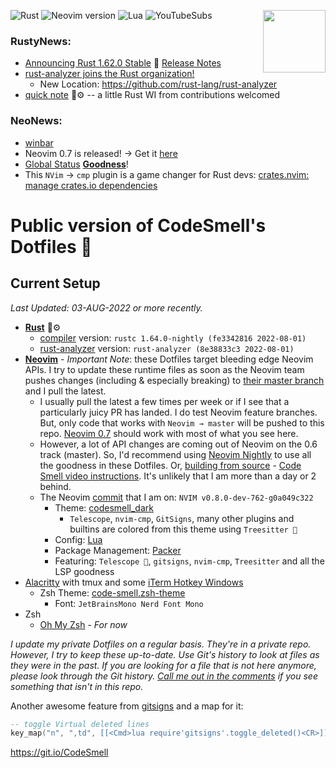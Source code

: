![Rust](https://img.shields.io/badge/Rust-1.64.x-%23000000.svg?style=plastic&logo=rust&logoColor=white)
![Neovim version](https://img.shields.io/badge/Neovim-0.8.x-57A143?style=plastic&logo=neovim)
![Lua](https://img.shields.io/badge/lua-%232C2D72.svg?style=plastic&logo=lua&logoColor=white)
![YouTubeSubs](https://img.shields.io/youtube/channel/subscribers/UC4S7Fm5x-WXRCWP6MjK6k2A?style=social)
<a href="https://www.redbubble.com/shop/ap/102956214"><img align="right" width="100" height="100" src="https://user-images.githubusercontent.com/8049061/155224899-71324823-4cc0-431a-90e5-63e3c51af05f.png"></a>

### RustyNews:
- [Announcing Rust 1.62.0 Stable](https://blog.rust-lang.org/2022/06/30/Rust-1.62.0.html) 🦀 [Release Notes](https://github.com/rust-lang/rust/releases/tag/1.62.0)
- [rust-analyzer joins the Rust organization!](https://blog.rust-lang.org/2022/01/20/Rust-1.58.1.html)
	- New Location: https://github.com/rust-lang/rust-analyzer
- [quick note](https://github.com/whatsthatsmell/q-note) 🦀⚙ -- a little Rust WI from  contributions welcomed
### NeoNews:
- [winbar](https://github.com/neovim/neovim/commit/d7dd6007167eac919205404bc4e556237118a7a7) 
- Neovim 0.7 is released! → Get it [here](https://github.com/neovim/neovim/releases) 
- [Global Status](https://github.com/neovim/neovim/commit/5ab122917474b3f9e88be4ee88bc6d627980cfe0) **[Goodness](https://github.com/nvim-lualine/lualine.nvim/pull/613)**!
- This `NVim` → `cmp` plugin is a game changer for Rust devs: [crates.nvim: manage crates.io dependencies](https://github.com/Saecki/crates.nvim)

# Public version of CodeSmell's Dotfiles 💩 

## Current Setup 
_Last Updated: 03-AUG-2022 or more recently._

- **[Rust](https://www.rust-lang.org/)** 🦀⚙
	- [compiler](https://rustup.rs/) version: `rustc 1.64.0-nightly (fe3342816 2022-08-01)`
	- [rust-analyzer](https://rust-analyzer.github.io/manual.html#nvim-lsp) version: `rust-analyzer (8e38833c3 2022-08-01)`
- **[Neovim](https://neovim.io/)** - _Important Note_: these Dotfiles target bleeding edge Neovim APIs. I try to update these runtime files as soon as the Neovim team pushes changes (including & especially breaking) to [their master branch](https://git.io/NeovimHEAD) and I pull the latest. 
  - I usually pull the latest a few times per week or if I see that a particularly juicy PR has landed. I do test Neovim feature branches. But, only code that works with `Neovim → master` will be pushed to this repo. [Neovim 0.7](https://github.com/neovim/neovim/releases/tag/v0.7.0) should work with most of what you see here. 
  - However, a lot of API changes are coming out of Neovim on the 0.6 track (master). So, I'd recommend using [Neovim Nightly](https://github.com/neovim/neovim/releases/tag/nightly) to use all the goodness in these Dotfiles. Or, [building from source](https://github.com/neovim/neovim#install-from-source) - [Code Smell video instructions](https://youtu.be/wep2_b_QU7Q). It's unlikely that I am more than a day or 2 behind. 
  - The Neovim [commit](https://github.com/neovim/neovim/commit/0a049c322fda5f2bb124429086c2713ff99c7142) that I am on: `NVIM v0.8.0-dev-762-g0a049c322`
	- Theme: [codesmell_dark](https://github.com/whatsthatsmell/codesmell_dark.vim)
	  - `Telescope`, `nvim-cmp`, `GitSigns`, many other plugins and builtins are colored from this theme using `Treesitter 🌲` 
	- Config: [Lua](https://neovim.io/doc/user/lua.html)
	- Package Management: [Packer](https://github.com/wbthomason/packer.nvim)
	- Featuring: `Telescope 🔭`, `gitsigns`, `nvim-cmp`, `Treesitter` and all the LSP goodness
- [Alacritty](https://github.com/alacritty/alacritty) with tmux and some [iTerm Hotkey Windows](https://www.iterm2.com/)
    - Zsh Theme: [code-smell.zsh-theme](https://github.com/whatsthatsmell/dots/blob/master/public%20dots/zsh/code-smell.zsh-theme)
		- Font: `JetBrainsMono Nerd Font Mono`
- Zsh  
    - [Oh My Zsh](https://ohmyz.sh/) - _For now_

_I update my private Dotfiles on a regular basis. They're in a private repo. However, I try to keep these up-to-date. Use Git's history to look at files as they were in the past. If you are looking for a file that is not here anymore, please look through the Git history. [Call me out in the comments](https://www.youtube.com/CodeSmell) if you see something that isn't in this repo._

Another awesome feature from [gitsigns](https://github.com/lewis6991/gitsigns.nvim/commit/584e1abfb9a4bc7f42409c4164f99028b57330b2) and a map for it:
```lua
-- toggle Virtual deleted lines
key_map("n", ",td", [[<Cmd>lua require'gitsigns'.toggle_deleted()<CR>]], { noremap = true, silent = true })
```

https://git.io/CodeSmell

